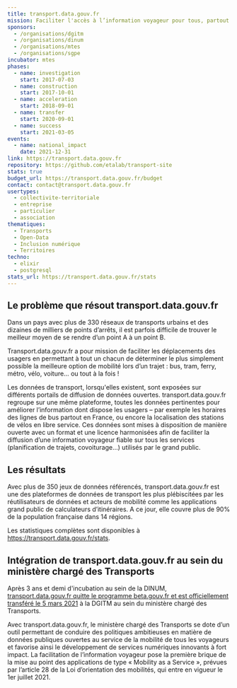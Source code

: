 ```yaml
---
title: transport.data.gouv.fr
mission: Faciliter l'accès à l’information voyageur pour tous, partout en France, grâce à l’ouverture des données.
sponsors:
  - /organisations/dgitm
  - /organisations/dinum
  - /organisations/mtes
  - /organisations/sgpe
incubator: mtes
phases:
  - name: investigation
    start: 2017-07-03
  - name: construction
    start: 2017-10-01
  - name: acceleration
    start: 2018-09-01
  - name: transfer
    start: 2020-09-01
  - name: success
    start: 2021-03-05
events:
  - name: national_impact
    date: 2021-12-31
link: https://transport.data.gouv.fr
repository: https://github.com/etalab/transport-site
stats: true
budget_url: https://transport.data.gouv.fr/budget
contact: contact@transport.data.gouv.fr
usertypes:
  - collectivite-territoriale
  - entreprise
  - particulier
  - association
thematiques:
  - Transports
  - Open-Data
  - Inclusion numérique
  - Territoires
techno:
  - elixir
  - postgresql
stats_url: https://transport.data.gouv.fr/stats
---
```

## Le problème que résout transport.data.gouv.fr

Dans un pays avec plus de 330 réseaux de transports urbains et des dizaines de milliers de points d’arrêts, il est parfois difficile de trouver le meilleur moyen de se rendre d’un point A à un point B. 

Transport.data.gouv.fr a pour mission de faciliter les déplacements des usagers en permettant à tout un chacun de déterminer le plus simplement possible la meilleure option de mobilité lors d’un trajet : bus, tram, ferry, métro, vélo, voiture… ou tout à la fois !

Les données de transport, lorsqu'elles existent, sont exposées sur différents portails de diffusion de données ouvertes. transport.data.gouv.fr regroupe sur une même plateforme, toutes les données pertinentes pour améliorer l’information dont dispose les usagers – par exemple les horaires des lignes de bus partout en France, ou encore la localisation des stations de vélos en libre service. Ces données sont mises à disposition de manière ouverte avec un format et une licence harmonisées afin de faciliter la diffusion d’une information voyageur fiable sur tous les services (planification de trajets, covoiturage…) utilisés par le grand public.

## Les résultats

Avec plus de 350 jeux de données référencés, transport.data.gouv.fr est une des plateformes de données de transport les plus plébiscitées par les réutilisateurs de données et acteurs de mobilité comme les applications grand public de calculateurs d’itinéraires. A ce jour, elle couvre plus de 90% de la population française dans 14 régions.

Les statistiques complètes sont disponibles à https://transport.data.gouv.fr/stats.

## Intégration de transport.data.gouv.fr au sein du ministère chargé des Transports

Après 3 ans et demi d'incubation au sein de la DINUM, [transport.data.gouv.fr quitte le programme beta.gouv.fr et est officiellement transféré le 5 mars 2021](https://www.ecologie.gouv.fr/transportdatagouvfr-lopen-data-au-service-tous-voyageurs-france) à la DGITM au sein du ministère chargé des Transports.

Avec transport.data.gouv.fr, le ministère chargé des Transports se dote d’un outil permettant de conduire des politiques ambitieuses en matière de données publiques ouvertes au service de la mobilité de tous les voyageurs et favorise ainsi le développement de services numériques innovants à fort impact. La facilitation de l’information voyageur pose la première brique de la mise au point des applications de type « Mobility as a Service », prévues par l’article 28 de la Loi d’orientation des mobilités, qui entre en vigueur le 1er juillet 2021.



